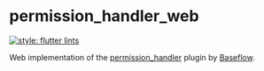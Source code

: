 # permission_handler_web

 [![style: flutter lints](https://img.shields.io/badge/style-flutter_lints-40c4ff.svg)](https://pub.dev/packages/flutter_lints)

Web implementation of the [permission_handler](https://pub.dev/packages/permission_handler) plugin by [Baseflow](https://baseflow.com).
